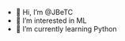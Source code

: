 - 👋 Hi, I’m @JBeTC
- 👀 I’m interested in ML
- 🌱 I’m currently learning Python

<!---
JBeTC/JBeTC is a ✨ special ✨ repository because its `README.md` (this file) appears on your GitHub profile.
You can click the Preview link to take a look at your changes.
--->
